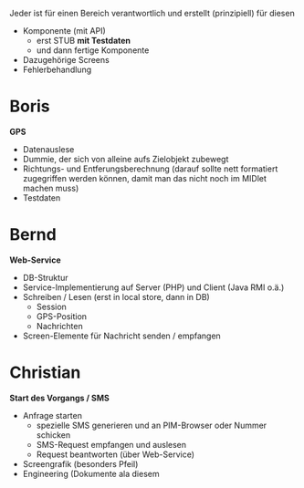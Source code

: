 Jeder ist für einen Bereich verantwortlich und erstellt (prinzipiell) für diesen
  * Komponente (mit API)
    * erst STUB **mit Testdaten**
    * und dann fertige Komponente
  * Dazugehörige Screens
  * Fehlerbehandlung


# Boris #

**GPS**
  * Datenauslese
  * Dummie, der sich von alleine aufs Zielobjekt zubewegt
  * Richtungs- und Entferungsberechnung (darauf sollte nett formatiert zugegriffen werden können, damit man das nicht noch im MIDlet machen muss)
  * Testdaten

# Bernd #

**Web-Service**
  * DB-Struktur
  * Service-Implementierung auf Server (PHP) und Client (Java RMI o.ä.)
  * Schreiben / Lesen (erst in local store, dann in DB)
    * Session
    * GPS-Position
    * Nachrichten
  * Screen-Elemente für Nachricht senden / empfangen

# Christian #

**Start des Vorgangs / SMS**
  * Anfrage starten
    * spezielle SMS generieren und an PIM-Browser oder Nummer schicken
    * SMS-Request empfangen und auslesen
    * Request beantworten (über Web-Service)
  * Screengrafik (besonders Pfeil)
  * Engineering (Dokumente ala diesem 